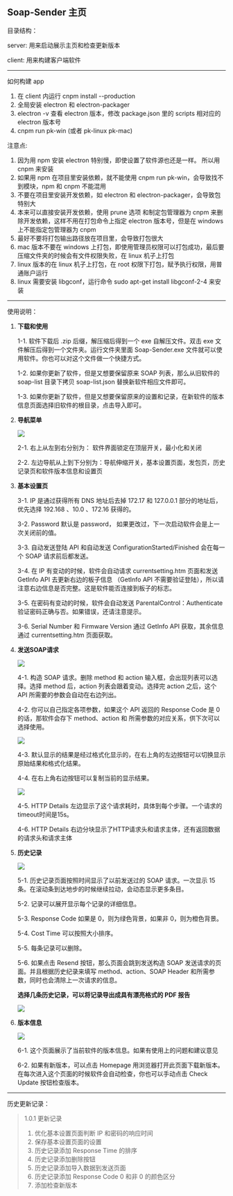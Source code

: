 <h2>Soap-Sender 主页</h2>

目录结构：

server: 用来启动展示主页和检查更新版本

client: 用来构建客户端软件

----------


如何构建 app

1. 在 client 内运行 cnpm install --production
2. 全局安装 electron 和 electron-packager 
3. electron -v 查看 electron 版本，修改 package.json 里的 scripts 相对应的 electron 版本号
4. cnpm run pk-win (或者 pk-linux pk-mac)

注意点:

1. 因为用 npm 安装 electron 特别慢，即使设置了软件源也还是一样。 所以用 cnpm 来安装
2. 如果用 npm 在项目里安装依赖，就不能使用 cnpm run pk-win，会导致找不到模块，npm 和 cnpm 不能混用
3. 不要在项目里安装开发依赖，如 electron 和 electron-packager，会导致包特别大
4. 本来可以直接安装开发依赖，使用 prune 选项 和制定包管理器为 cnpm 来删除开发依赖，这样不用在打包命令上指定 electron 版本号，但是在 windows 上不能指定包管理器为 cnpm
5. 最好不要将打包输出路径放在项目里，会导致打包很大
6. mac 版本不要在 windows 上打包，即使用管理员权限可以打包成功，最后要压缩文件夹的时候会有文件权限失败，在 linux 机子上打包
7. linux 版本的在 linux 机子上打包，在 root 权限下打包，赋予执行权限，用普通账户运行
8. linux 需要安装 libgconf，运行命令 sudo apt-get install libgconf-2-4 来安装

----------

<p>使用说明：</p>
<ol>
<li>
<p><strong>下载和使用</strong></p>
<p>1-1. 软件下载后 .zip 后缀，解压缩后得到一个 exe 自解压文件。双击 exe 文件解压后得到一个文件夹。运行文件夹里面 Soap-Sender.exe 文件就可以使用软件。你也可以对这个文件做一个快捷方式。</p>
<p>1-2. 如果你更新了软件，但是又想要保留原来 SOAP 列表，那么从旧软件的 soap-list 目录下拷贝 soap-list.json 替换新软件相应文件即可。</p>
<p>1-3. 如果你更新了软件，但是又想要保留原来的设置和记录，在新软件的版本信息页面选择旧软件的根目录，点击导入即可。</p>
</li>
<li>
<p><strong>导航菜单</strong></p>
<p><img src="/server/image/basic.png" /></p>
<p>2-1. 右上从左到右分别为： 软件界面锁定在顶层开关，最小化和关闭</p>
<p>2-2. 左边导航从上到下分别为：导航伸缩开关，基本设置页面，发包页，历史记录页和软件版本信息和设置页</p>
</li>
<li>
<p><strong>基本设置页</strong></p>
<p>3-1. IP 是通过获得所有 DNS 地址后去掉 172.17 和 127.0.0.1 部分的地址后，优先选择 192.168 、10.0 、172.16 获得的。</p>
<p>3-2. Password 默认是 password， 如果更改过，下一次启动软件会是上一次关闭前的值。</p>
<p>3-3. 自动发送登陆 API 和自动发送 ConfigurationStarted/Finished 会在每一个 SOAP 请求前后都发送。</p>
<p>3-4. 在 IP 有变动的时候，软件会自动请求 currentsetting.htm 页面和发送 GetInfo API 去更新右边的板子信息 （GetInfo API 不需要验证登陆），所以请注意右边信息是否完整。这是软件能否连接到板子的标志。</p>
<p>3-5. 在密码有变动的时候，软件会自动发送 ParentalControl：Authenticate 验证密码正确与否。如果错误，还请注意提示。</p>
<p>3-6. Serial Number 和 Firmware Version 通过 GetInfo API 获取，其余信息通过 currentsetting.htm 页面获取。</p>
</li>
<li>
<p><strong>发送SOAP请求</strong></p>
<p><img src="/server/image/soap-option.png" /></p>
<p>4-1. 构造 SOAP 请求。删除 method 和 action 输入框，会出现列表可以选择。选择 method 后，action 列表会跟着变动。选择完 action 之后，这个 API 所需要的参数会自动在右边列出。</p>
<p>4-2. 你可以自己指定各项参数，如果这个 API 返回的 Response Code 是 0 的话，那软件会存下 method、action 和 所需参数的对应关系，供下次可以选择使用。</p>
<p><img src="/server/image/response.png" /></p>
<p>4-3. 默认显示的结果是经过格式化显示的，在右上角的左边按钮可以切换显示原始结果和格式化结果。</p>
<p>4-4. 在右上角右边按钮可以复制当前的显示结果。</p>
<p><img src="/server/image/http-detail.png" /></p>
<p>4-5. HTTP Details 左边显示了这个请求耗时，具体到每个步骤。一个请求的timeout时间是15s。</p>
<p>4-6. HTTP Details 右边分块显示了HTTP请求头和请求主体，还有返回数据的请求头和请求主体</p>
</li>
<li>
<p><strong>历史记录</strong></p>
<p><img src="/server/image/logs.png" /></p>
<p>5-1. 历史记录页面按照时间显示了以前发送过的 SOAP 请求。一次显示 15 条。在滚动条到达地步的时候继续拉动，会动态显示更多条目。</p>
<p>5-2. 记录可以展开显示每个记录的详细信息。</p>
<p>5-3. Response Code 如果是 0，则为绿色背景，如果非 0，则为橙色背景。</p>
<p>5-4. Cost Time 可以按照大小排序。</p>
<p>5-5. 每条记录可以删除。</p>
<p>5-6. 如果点击 Resend 按钮，那么页面会跳到发送构造 SOAP 发送请求的页面。并且根据历史纪录来填写 method、action、SOAP Header 和所需参数，同时也会清除上一次请求的信息。</p>
</li>

<p><b>选择几条历史记录，可以将记录导出成具有漂亮格式的 PDF 报告</b></p>
<p><img src="/server/image/pdf-reporter.png" /></p>

<li>
<p><strong>版本信息</strong></p>
<p><img src="/server/image/app-version.png" /></p>
<p>6-1. 这个页面展示了当前软件的版本信息。如果有使用上的问题和建议意见</p>
<p>6-2. 如果有新版本，可以点击 Homepage 用浏览器打开此页面下载新版本。在每次进入这个页面的时候软件会自动检查，你也可以手动点击 Check Update 按钮检查版本。</p>
</li>
</ol>
<hr />
<p>历史更新记录：</p>
<blockquote>
<p>1.0.1 更新记录</p>
<ol>
<li>优化基本设置页面判断 IP 和密码的响应时间</li>
<li>保存基本设置页面的设置</li>
<li>历史记录添加 Response Time 的排序</li>
<li>历史记录添加删除按钮</li>
<li>历史记录添加导入数据到发送页面</li>
<li>历史记录添加 Response Code 0 和非 0 的颜色区分</li>
<li>添加检查新版本</li>
</ol>
</blockquote>
